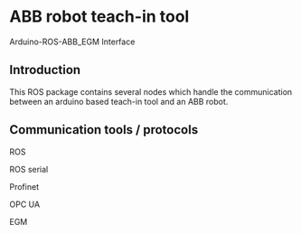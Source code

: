# ABB robot teach-in tool
Arduino-ROS-ABB_EGM Interface

## Introduction
This ROS package contains several nodes which handle the communication between an arduino based teach-in tool and an ABB robot.

## Communication tools / protocols
ROS

ROS serial

Profinet

OPC UA

EGM
